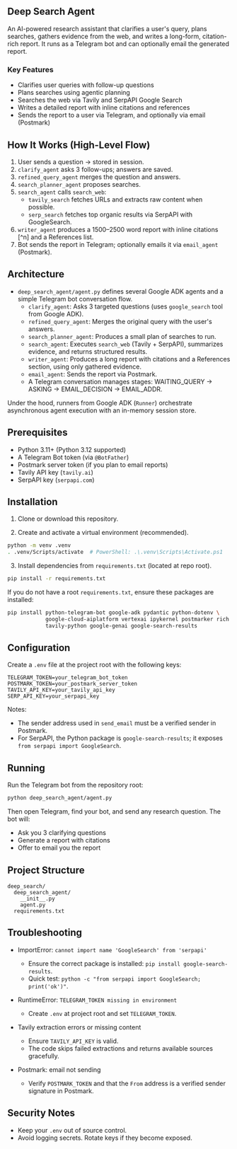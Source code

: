 ## Deep Search Agent

An AI-powered research assistant that clarifies a user's query, plans searches, gathers evidence from the web, and writes a long-form, citation-rich report. It runs as a Telegram bot and can optionally email the generated report.

### Key Features
- Clarifies user queries with follow-up questions
- Plans searches using agentic planning
- Searches the web via Tavily and SerpAPI Google Search
- Writes a detailed report with inline citations and references
- Sends the report to a user via Telegram, and optionally via email (Postmark)

## How It Works (High-Level Flow)

1. User sends a question → stored in session.
2. `clarify_agent` asks 3 follow-ups; answers are saved.
3. `refined_query_agent` merges the question and answers.
4. `search_planner_agent` proposes searches.
5. `search_agent` calls `search_web`:
   - `tavily_search` fetches URLs and extracts raw content when possible.
   - `serp_search` fetches top organic results via SerpAPI with GoogleSearch.
6. `writer_agent` produces a 1500–2500 word report with inline citations [^n] and a References list.
7. Bot sends the report in Telegram; optionally emails it via `email_agent` (Postmark).
   
## Architecture

- `deep_search_agent/agent.py` defines several Google ADK agents and a simple Telegram bot conversation flow.
  - `clarify_agent`: Asks 3 targeted questions (uses `google_search` tool from Google ADK).
  - `refined_query_agent`: Merges the original query with the user's answers.
  - `search_planner_agent`: Produces a small plan of searches to run.
  - `search_agent`: Executes `search_web` (Tavily + SerpAPI), summarizes evidence, and returns structured results.
  - `writer_agent`: Produces a long report with citations and a References section, using only gathered evidence.
  - `email_agent`: Sends the report via Postmark.
  - A Telegram conversation manages stages: WAITING_QUERY → ASKING → EMAIL_DECISION → EMAIL_ADDR.

Under the hood, runners from Google ADK (`Runner`) orchestrate asynchronous agent execution with an in-memory session store.

## Prerequisites

- Python 3.11+ (Python 3.12 supported)
- A Telegram Bot token (via `@BotFather`)
- Postmark server token (if you plan to email reports)
- Tavily API key (`tavily.ai`)
- SerpAPI key (`serpapi.com`)

## Installation

1) Clone or download this repository.

2) Create and activate a virtual environment (recommended).

```bash
python -m venv .venv
. .venv/Scripts/activate  # PowerShell: .\.venv\Scripts\Activate.ps1
```

3) Install dependencies from `requirements.txt` (located at repo root).

```bash
pip install -r requirements.txt
```

If you do not have a root `requirements.txt`, ensure these packages are installed:

```bash
pip install python-telegram-bot google-adk pydantic python-dotenv \
            google-cloud-aiplatform vertexai ipykernel postmarker rich \
            tavily-python google-genai google-search-results
```

## Configuration

Create a `.env` file at the project root with the following keys:

```env
TELEGRAM_TOKEN=your_telegram_bot_token
POSTMARK_TOKEN=your_postmark_server_token
TAVILY_API_KEY=your_tavily_api_key
SERP_API_KEY=your_serpapi_key
```

Notes:
- The sender address used in `send_email` must be a verified sender in Postmark.
- For SerpAPI, the Python package is `google-search-results`; it exposes `from serpapi import GoogleSearch`.

## Running

Run the Telegram bot from the repository root:

```bash
python deep_search_agent/agent.py
```

Then open Telegram, find your bot, and send any research question. The bot will:
- Ask you 3 clarifying questions
- Generate a report with citations
- Offer to email you the report

## Project Structure

```
deep_search/
  deep_search_agent/
    __init__.py
    agent.py
  requirements.txt
```

## Troubleshooting

- ImportError: `cannot import name 'GoogleSearch' from 'serpapi'`
  - Ensure the correct package is installed: `pip install google-search-results`.
  - Quick test: `python -c "from serpapi import GoogleSearch; print('ok')"`.

- RuntimeError: `TELEGRAM_TOKEN missing in environment`
  - Create `.env` at project root and set `TELEGRAM_TOKEN`.

- Tavily extraction errors or missing content
  - Ensure `TAVILY_API_KEY` is valid.
  - The code skips failed extractions and returns available sources gracefully.

- Postmark: email not sending
  - Verify `POSTMARK_TOKEN` and that the `From` address is a verified sender signature in Postmark.

## Security Notes

- Keep your `.env` out of source control.
- Avoid logging secrets. Rotate keys if they become exposed.





